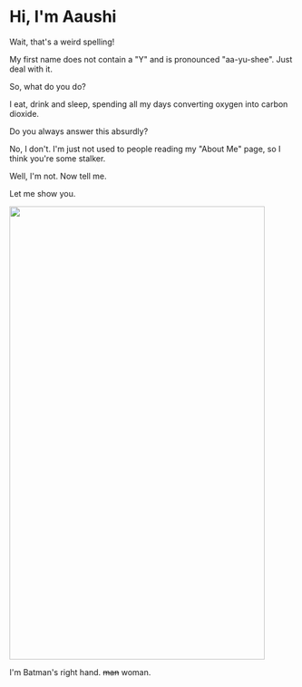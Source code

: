 <!DOCTYPE html>
<html>
<head>
	<title> About Me </title>
	<link href="about-me/csstoind" type="text/css" rel="stylesheet">
	
</head>



<body>
	<h1> Hi, I'm Aaushi </h1>
<div class = "batman">
<p class = "bighead"> Wait, that's a weird spelling! </p>
<p>  My first name does not contain a "Y" and is pronounced "aa-yu-shee". Just deal with it. </p>

<p class = "bighead">So, what do you do? </p>
<p> I eat, drink and sleep, spending all my days converting oxygen into carbon dioxide. </p>

<p class = "bighead"> Do you always answer this absurdly? </p>
<p> No, I don't. I'm just not used to people reading my "About Me" page, so I think you're some stalker. </p>

<p class = "bighead"> Well, I'm not. Now tell me. </p>
<p> Let me show you. </p>

<img src = "" width = 450px height = 800px>
<p id = "batwoman"> I'm Batman's right hand. <strike>man</strike> woman. </p>
</div>

</body>



</html>

